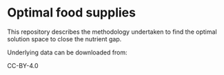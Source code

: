 # Optimal food supplies

This repository describes the methodology undertaken to find the optimal solution space to close the nutrient gap. 

Underlying data can be downloaded from:


CC-BY-4.0
